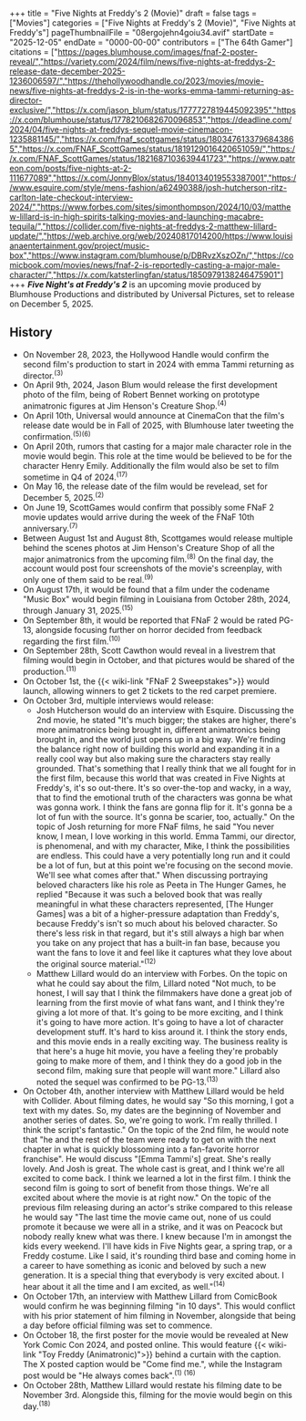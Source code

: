 +++
title = "Five Nights at Freddy's 2 (Movie)"
draft = false
tags = ["Movies"]
categories = ["Five Nights at Freddy's 2 (Movie)", "Five Nights at Freddy's"]
pageThumbnailFile = "08ergojehn4goiu34.avif"
startDate = "2025-12-05"
endDate = "0000-00-00"
contributors = ["The 64th Gamer"]
citations = ["https://pages.blumhouse.com/images/fnaf-2-poster-reveal/","https://variety.com/2024/film/news/five-nights-at-freddys-2-release-date-december-2025-1236006597/","https://thehollywoodhandle.co/2023/movies/movie-news/five-nights-at-freddys-2-is-in-the-works-emma-tammi-returning-as-director-exclusive/","https://x.com/jason_blum/status/1777727819445092395","https://x.com/blumhouse/status/1778210682670096853","https://deadline.com/2024/04/five-nights-at-freddys-sequel-movie-cinemacon-1235881145/","https://x.com/fnaf_scottgames/status/1803476133796843865","https://x.com/FNAF_ScottGames/status/1819129016420651059/","https://x.com/FNAF_ScottGames/status/1821687103639441723","https://www.patreon.com/posts/five-nights-at-2-111677089","https://x.com/JonnyBlox/status/1840134019553387001","https://www.esquire.com/style/mens-fashion/a62490388/josh-hutcherson-ritz-carlton-late-checkout-interview-2024/","https://www.forbes.com/sites/simonthompson/2024/10/03/matthew-lillard-is-in-high-spirits-talking-movies-and-launching-macabre-tequila/","https://collider.com/five-nights-at-freddys-2-matthew-lillard-update/","https://web.archive.org/web/20240817014200/https://www.louisianaentertainment.gov/project/music-box","https://www.instagram.com/blumhouse/p/DBRvzXszOZn/","https://comicbook.com/movies/news/fnaf-2-is-reportedly-casting-a-major-male-character/","https://x.com/katsterlingfan/status/1850979138246475901"]
+++
***Five Night's at Freddy's 2*** is an upcoming movie produced by Blumhouse Productions and distributed by Universal Pictures, set to release on December 5, 2025.

## History

- On November 28, 2023, the Hollywood Handle would confirm the second film's production to start in 2024 with emma Tammi returning as director.<sup>(3)</sup>
- On April 9th, 2024, Jason Blum would release the first development photo of the film, being of Robert Bennet working on prototype animatronic figures at Jim Henson's Creature Shop.<sup>(4)</sup>
- On April 10th, Universal would announce at CinemaCon that the film's release date would be in Fall of 2025, with Blumhouse later tweeting the confirmation.<sup>(5)(6)</sup>
- On April 20th, rumors that casting for a major male character role in the movie would begin. This role at the time would be believed to be for the character Henry Emily. Additionally the film would also be set to film sometime in Q4 of 2024.<sup>(17)</sup>
- On May 16, the release date of the film would be revelead, set for December 5, 2025.<sup>(2)</sup>
- On June 19, ScottGames would confirm that possibly some FNaF 2 movie updates would arrive during the week of the FNaF 10th anniversary.<sup>(7)</sup>
- Between August 1st and August 8th, Scottgames would release multiple behind the scenes photos at Jim Henson's Creature Shop of all the major animatronics from the upcoming film.<sup>(8)</sup> On the final day, the account would post four screenshots of the movie's screenplay, with only one of them said to be real.<sup>(9)</sup>
- On August 17th, it would be found that a film under the codename "Music Box" would begin filming in Louisiana from October 28th, 2024, through January 31, 2025.<sup>(15)</sup>
- On September 8th, it would be reported that FNaF 2 would be rated PG-13, alongside focusing further on horror decided from feedback regarding the first film.<sup>(10)</sup>
- On September 28th, Scott Cawthon would reveal in a livestrem that filming would begin in October, and that pictures would be shared of the production.<sup>(11)</sup>
- On October 1st, the {{< wiki-link "FNaF 2 Sweepstakes">}} would launch, allowing winners to get 2 tickets to the red carpet premiere.
- On October 3rd, multiple interviews would release:
  - Josh Hutcherson would do an interview with Esquire. Discussing the 2nd movie, he stated "It's much bigger; the stakes are higher, there's more animatronics being brought in, different animatronics being brought in, and the world just opens up in a big way. We're finding the balance right now of building this world and expanding it in a really cool way but also making sure the characters stay really grounded. That's something that I really think that we all fought for in the first film, because this world that was created in Five Nights at Freddy's, it's so out-there. It's so over-the-top and wacky, in a way, that to find the emotional truth of the characters was gonna be what was gonna work. I think the fans are gonna flip for it. It's gonna be a lot of fun with the source. It's gonna be scarier, too, actually." On the topic of Josh returning for more FNaF films, he said "You never know, I mean, I love working in this world. Emma Tammi, our director, is phenomenal, and with my character, Mike, I think the possibilities are endless. This could have a very potentially long run and it could be a lot of fun, but at this point we're focusing on the second movie. We'll see what comes after that." When discussing portraying beloved characters like his role as Peeta in The Hunger Games, he replied "Because it was such a beloved book that was really meaningful in what these characters represented, [The Hunger Games] was a bit of a higher-pressure adaptation than Freddy's, because Freddy's isn't so much about his beloved character. So there's less risk in that regard, but it's still always a high bar when you take on any project that has a built-in fan base, because you want the fans to love it and feel like it captures what they love about the original source material."<sup>(12)</sup>
  - Matthew Lillard would do an interview with Forbes. On the topic on what he could say about the film, Lillard noted "Not much, to be honest, I will say that I think the filmmakers have done a great job of learning from the first movie of what fans want, and I think they're giving a lot more of that. It's going to be more exciting, and I think it's going to have more action. It's going to have a lot of character development stuff. It's hard to kiss around it. I think the story ends, and this movie ends in a really exciting way. The business reality is that here's a huge hit movie, you have a feeling they're probably going to make more of them, and I think they do a good job in the second film, making sure that people will want more." Lillard also noted the sequel was confirmed to be PG-13.<sup>(13)</sup>
- On October 4th, another interview with Matthew Lillard would be held with Collider. About filming dates, he would say "So this morning, I got a text with my dates. So, my dates are the beginning of November and another series of dates. So, we're going to work. I'm really thrilled. I think the script's fantastic." On the topic of the 2nd film, he would note that "he and the rest of the team were ready to get on with the next chapter in what is quickly blossoming into a fan-favorite horror franchise". He would discuss "[Emma Tammi's] great. She's really lovely. And Josh is great. The whole cast is great, and I think we're all excited to come back. I think we learned a lot in the first film. I think the second film is going to sort of benefit from those things. We're all excited about where the movie is at right now." On the topic of the previous film releasing during an actor's strike compared to this release he would say "The last time the movie came out, none of us could promote it because we were all in a strike, and it was on Peacock but nobody really knew what was there. I knew because I'm in amongst the kids every weekend. I'll have kids in Five Nights gear, a spring trap, or a Freddy costume. Like I said, it's rounding third base and coming home in a career to have something as iconic and beloved by such a new generation. It is a special thing that everybody is very excited about. I hear about it all the time and I am excited, as well."<sup>(14)</sup>
- On October 17th, an interview with Matthew Lillard from ComicBook would confirm he was beginning filming "in 10 days". This would conflict with his prior statement of him filming in November, alongside that being a day before official filming was set to commence.
- On October 18, the first poster for the movie would be revealed at New York Comic Con 2024, and posted online. This would feature {{< wiki-link "Toy Freddy (Animatronic)">}} behind a curtain with the caption. The X posted caption would be "Come find me.", while the Instagram post would be "He always comes back".<sup>(1) (16)</sup>
- On October 28th, Matthew Lillard would restate his filming date to be November 3rd. Alongside this, filming for the movie would begin on this day.<sup>(18)</sup>
